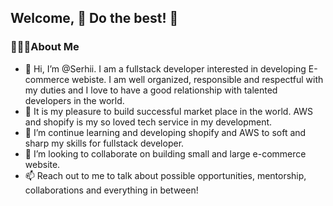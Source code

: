 ## Welcome, 🎯 Do the best! 🎯

### 🙋🏽‍♂️About Me
- 👋 Hi, I’m @Serhii. I am a fullstack developer interested in developing E-commerce webiste. I am well organized, responsible and respectful with my duties and I love to have a good relationship with talented developers in the world.
- 👀 It is my pleasure to build successful market place in the world. AWS and shopify is my so loved tech service in my development.
- 🌱 I’m continue learning and developing shopify and AWS to soft and sharp my skills for fullstack developer.
- 💞️ I’m looking to collaborate on building small and large e-commerce website.
- 📫 Reach out to me to talk about possible opportunities, mentorship, collaborations and everything in between!
